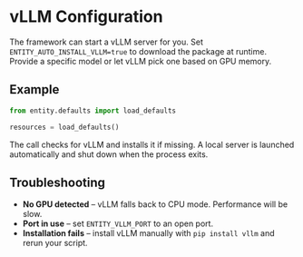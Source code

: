 # vLLM Configuration

The framework can start a vLLM server for you. Set `ENTITY_AUTO_INSTALL_VLLM=true` to download the package at runtime. Provide a specific model or let vLLM pick one based on GPU memory.

## Example

```python
from entity.defaults import load_defaults

resources = load_defaults()
```

The call checks for vLLM and installs it if missing. A local server is launched automatically and shut down when the process exits.

## Troubleshooting

* **No GPU detected** – vLLM falls back to CPU mode. Performance will be slow.
* **Port in use** – set `ENTITY_VLLM_PORT` to an open port.
* **Installation fails** – install vLLM manually with `pip install vllm` and rerun your script.
